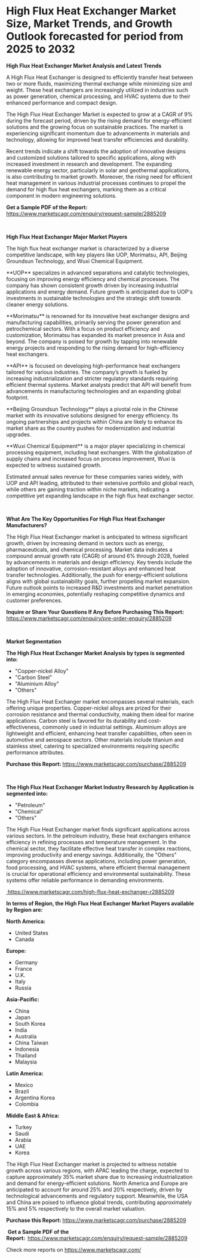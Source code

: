 <p><h1>High Flux Heat Exchanger Market Size, Market Trends, and Growth Outlook forecasted for period from 2025 to 2032</h1></p><p><strong>High Flux Heat Exchanger Market Analysis and Latest Trends</strong></p>
<p><p>A High Flux Heat Exchanger is designed to efficiently transfer heat between two or more fluids, maximizing thermal exchange while minimizing size and weight. These heat exchangers are increasingly utilized in industries such as power generation, chemical processing, and HVAC systems due to their enhanced performance and compact design. </p><p>The High Flux Heat Exchanger Market is expected to grow at a CAGR of 9% during the forecast period, driven by the rising demand for energy-efficient solutions and the growing focus on sustainable practices. The market is experiencing significant momentum due to advancements in materials and technology, allowing for improved heat transfer efficiencies and durability. </p><p>Recent trends indicate a shift towards the adoption of innovative designs and customized solutions tailored to specific applications, along with increased investment in research and development. The expanding renewable energy sector, particularly in solar and geothermal applications, is also contributing to market growth. Moreover, the rising need for efficient heat management in various industrial processes continues to propel the demand for high flux heat exchangers, marking them as a critical component in modern engineering solutions.</p></p>
<p><strong>Get a Sample PDF of the Report:&nbsp;</strong> <a href="https://www.marketscagr.com/enquiry/request-sample/2885209?utm_campaign=3095&utm_medium=2&utm_source=Github&utm_content=ia&utm_term=13032025&utm_id=high-flux-heat-exchanger">https://www.marketscagr.com/enquiry/request-sample/2885209</a></p>
<p>&nbsp;</p>
<p><strong>High Flux Heat Exchanger Major Market Players</strong></p>
<p><p>The high flux heat exchanger market is characterized by a diverse competitive landscape, with key players like UOP, Morimatsu, API, Beijing Groundsun Technology, and Wuxi Chemical Equipment. </p><p>**UOP** specializes in advanced separations and catalytic technologies, focusing on improving energy efficiency and chemical processes. The company has shown consistent growth driven by increasing industrial applications and energy demand. Future growth is anticipated due to UOP's investments in sustainable technologies and the strategic shift towards cleaner energy solutions.</p><p>**Morimatsu** is renowned for its innovative heat exchanger designs and manufacturing capabilities, primarily serving the power generation and petrochemical sectors. With a focus on product efficiency and customization, Morimatsu has expanded its market presence in Asia and beyond. The company is poised for growth by tapping into renewable energy projects and responding to the rising demand for high-efficiency heat exchangers.</p><p>**API** is focused on developing high-performance heat exchangers tailored for various industries. The company’s growth is fueled by increasing industrialization and stricter regulatory standards requiring efficient thermal systems. Market analysts predict that API will benefit from advancements in manufacturing technologies and an expanding global footprint.</p><p>**Beijing Groundsun Technology** plays a pivotal role in the Chinese market with its innovative solutions designed for energy efficiency. Its ongoing partnerships and projects within China are likely to enhance its market share as the country pushes for modernization and industrial upgrades.</p><p>**Wuxi Chemical Equipment** is a major player specializing in chemical processing equipment, including heat exchangers. With the globalization of supply chains and increased focus on process improvement, Wuxi is expected to witness sustained growth.</p><p>Estimated annual sales revenue for these companies varies widely, with UOP and API leading, attributed to their extensive portfolio and global reach, while others are gaining traction within niche markets, indicating a competitive yet expanding landscape in the high flux heat exchanger sector.</p></p>
<p>&nbsp;</p>
<p><strong>What Are The Key Opportunities For High Flux Heat Exchanger Manufacturers?</strong></p>
<p><p>The High Flux Heat Exchanger market is anticipated to witness significant growth, driven by increasing demand in sectors such as energy, pharmaceuticals, and chemical processing. Market data indicates a compound annual growth rate (CAGR) of around 6% through 2028, fueled by advancements in materials and design efficiency. Key trends include the adoption of innovative, corrosion-resistant alloys and enhanced heat transfer technologies. Additionally, the push for energy-efficient solutions aligns with global sustainability goals, further propelling market expansion. Future outlook points to increased R&D investments and market penetration in emerging economies, potentially reshaping competitive dynamics and customer preferences.</p></p>
<p><strong>Inquire or Share Your Questions If Any Before Purchasing This Report:</strong> <a href="https://www.marketscagr.com/enquiry/pre-order-enquiry/2885209?utm_campaign=3095&utm_medium=2&utm_source=Github&utm_content=ia&utm_term=13032025&utm_id=high-flux-heat-exchanger">https://www.marketscagr.com/enquiry/pre-order-enquiry/2885209</a></p>
<p>&nbsp;</p>
<p><strong>Market Segmentation</strong></p>
<p><strong>The High Flux Heat Exchanger Market Analysis by types is segmented into:</strong></p>
<p><ul><li>"Copper-nickel Alloy"</li><li>"Carbon Steel"</li><li>"Aluminium Alloy"</li><li>"Others"</li></ul></p>
<p><p>The High Flux Heat Exchanger market encompasses several materials, each offering unique properties. Copper-nickel alloys are prized for their corrosion resistance and thermal conductivity, making them ideal for marine applications. Carbon steel is favored for its durability and cost-effectiveness, commonly used in industrial settings. Aluminium alloys are lightweight and efficient, enhancing heat transfer capabilities, often seen in automotive and aerospace sectors. Other materials include titanium and stainless steel, catering to specialized environments requiring specific performance attributes.</p></p>
<p><strong>Purchase this Report:&nbsp;</strong><a href="https://www.marketscagr.com/purchase/2885209?utm_campaign=3095&utm_medium=2&utm_source=Github&utm_content=ia&utm_term=13032025&utm_id=high-flux-heat-exchanger">https://www.marketscagr.com/purchase/2885209</a></p>
<p>&nbsp;</p>
<p><strong>The High Flux Heat Exchanger Market Industry Research by Application is segmented into:</strong></p>
<p><ul><li>"Petroleum"</li><li>"Chemical"</li><li>"Others"</li></ul></p>
<p><p>The High Flux Heat Exchanger market finds significant applications across various sectors. In the petroleum industry, these heat exchangers enhance efficiency in refining processes and temperature management. In the chemical sector, they facilitate effective heat transfer in complex reactions, improving productivity and energy savings. Additionally, the "Others" category encompasses diverse applications, including power generation, food processing, and HVAC systems, where efficient thermal management is crucial for operational efficiency and environmental sustainability. These systems offer reliable performance in demanding environments.</p></p>
<p><a href="https://www.marketscagr.com/high-flux-heat-exchanger-r2885209?utm_campaign=3095&utm_medium=2&utm_source=Github&utm_content=ia&utm_term=13032025&utm_id=high-flux-heat-exchanger">&nbsp;https://www.marketscagr.com/high-flux-heat-exchanger-r2885209</a></p>
<p><strong>In terms of Region, the High Flux Heat Exchanger Market Players available by Region are:</strong></p>
<p>
    <p> <strong> North America: </strong>
        <ul>
            <li>United States</li>
            <li>Canada</li>
        </ul>
        </p> 
    <p> <strong> Europe: </strong>
        <ul>
            <li>Germany</li>
            <li>France</li>
            <li>U.K.</li>
            <li>Italy</li>
            <li>Russia</li>
        </ul>
        </p> 
    <p> <strong> Asia-Pacific: </strong>
        <ul>
            <li>China</li>
            <li>Japan</li>
            <li>South Korea</li>
            <li>India</li>
            <li>Australia</li>
            <li>China Taiwan</li>
            <li>Indonesia</li>
            <li>Thailand</li>
            <li>Malaysia</li>
        </ul>
        </p> 
    <p> <strong> Latin America: </strong>
        <ul>
            <li>Mexico</li>
            <li>Brazil</li>
            <li>Argentina Korea</li>
            <li>Colombia</li>
        </ul>
        </p> 
    <p> <strong> Middle East & Africa: </strong>
        <ul>
            <li>Turkey</li>
            <li>Saudi</li>
            <li>Arabia</li>
            <li>UAE</li>
            <li>Korea</li>
        </ul>
    </p>
    </p>
<p><p>The High Flux Heat Exchanger market is projected to witness notable growth across various regions, with APAC leading the charge, expected to capture approximately 35% market share due to increasing industrialization and demand for energy-efficient solutions. North America and Europe are anticipated to account for around 25% and 20% respectively, driven by technological advancements and regulatory support. Meanwhile, the USA and China are poised to influence global trends, contributing approximately 15% and 5% respectively to the overall market valuation.</p></p>
<p><strong>Purchase this Report: </strong><a href="https://www.marketscagr.com/purchase/2885209?utm_campaign=3095&utm_medium=2&utm_source=Github&utm_content=ia&utm_term=13032025&utm_id=high-flux-heat-exchanger">https://www.marketscagr.com/purchase/2885209</a></p>
<p>&nbsp;<strong>Get a Sample PDF of the Report:&nbsp;&nbsp;</strong><a href="https://www.marketscagr.com/enquiry/request-sample/2885209?utm_campaign=3095&utm_medium=2&utm_source=Github&utm_content=ia&utm_term=13032025&utm_id=high-flux-heat-exchanger">https://www.marketscagr.com/enquiry/request-sample/2885209</a></p>
<p><strong></strong></p>
<p>Check more reports on <a href="https://www.marketscagr.com/?utm_campaign=3095&utm_medium=2&utm_source=Github&utm_content=ia&utm_term=13032025&utm_id=high-flux-heat-exchanger">https://www.marketscagr.com/</a></p>